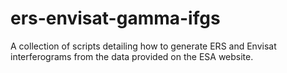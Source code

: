 # ers-envisat-gamma-ifgs
A collection of scripts detailing how to generate ERS and Envisat interferograms from the data provided on the ESA website.
